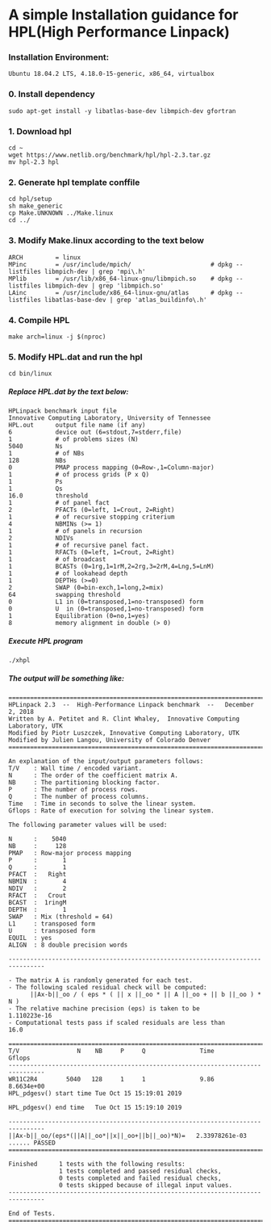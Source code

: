 # A simple Installation guidance for HPL(High Performance Linpack)

### Installation Environment:

    Ubuntu 18.04.2 LTS, 4.18.0-15-generic, x86_64, virtualbox

### 0. Install dependency
    sudo apt-get install -y libatlas-base-dev libmpich-dev gfortran

### 1. Download hpl
    cd ~
    wget https://www.netlib.org/benchmark/hpl/hpl-2.3.tar.gz
    mv hpl-2.3 hpl

### 2. Generate hpl template conffile
    cd hpl/setup
    sh make_generic
    cp Make.UNKNOWN ../Make.linux
    cd ../

### 3. Modify Make.linux according to the text below
    ARCH         = linux
    MPinc        = /usr/include/mpich/                      # dpkg --listfiles libmpich-dev | grep 'mpi\.h'
    MPlib        = /usr/lib/x86_64-linux-gnu/libmpich.so    # dpkg --listfiles libmpich-dev | grep 'libmpich.so'
    LAinc        = /usr/include/x86_64-linux-gnu/atlas      # dpkg --listfiles libatlas-base-dev | grep 'atlas_buildinfo\.h'

### 4. Compile HPL
    make arch=linux -j $(nproc)

### 5. Modify HPL.dat and run the hpl
    cd bin/linux

##### Replace HPL.dat by the text below:
	HPLinpack benchmark input file
	Innovative Computing Laboratory, University of Tennessee
	HPL.out      output file name (if any)
	6            device out (6=stdout,7=stderr,file)
	1            # of problems sizes (N)
	5040         Ns
	1            # of NBs
	128          NBs
	0            PMAP process mapping (0=Row-,1=Column-major)
	1            # of process grids (P x Q)
	1            Ps
	1            Qs
	16.0         threshold
	1            # of panel fact
	2            PFACTs (0=left, 1=Crout, 2=Right)
	1            # of recursive stopping criterium
	4            NBMINs (>= 1)
	1            # of panels in recursion
	2            NDIVs
	1            # of recursive panel fact.
	1            RFACTs (0=left, 1=Crout, 2=Right)
	1            # of broadcast
	1            BCASTs (0=1rg,1=1rM,2=2rg,3=2rM,4=Lng,5=LnM)
	1            # of lookahead depth
	1            DEPTHs (>=0)
	2            SWAP (0=bin-exch,1=long,2=mix)
	64           swapping threshold
	0            L1 in (0=transposed,1=no-transposed) form
	0            U  in (0=transposed,1=no-transposed) form
	1            Equilibration (0=no,1=yes)
	8            memory alignment in double (> 0)
##### Execute HPL program
    ./xhpl

##### The output will be something like:
	================================================================================
	HPLinpack 2.3  --  High-Performance Linpack benchmark  --   December 2, 2018
	Written by A. Petitet and R. Clint Whaley,  Innovative Computing Laboratory, UTK
	Modified by Piotr Luszczek, Innovative Computing Laboratory, UTK
	Modified by Julien Langou, University of Colorado Denver
	================================================================================

	An explanation of the input/output parameters follows:
	T/V    : Wall time / encoded variant.
	N      : The order of the coefficient matrix A.
	NB     : The partitioning blocking factor.
	P      : The number of process rows.
	Q      : The number of process columns.
	Time   : Time in seconds to solve the linear system.
	Gflops : Rate of execution for solving the linear system.

	The following parameter values will be used:

	N      :    5040 
	NB     :     128 
	PMAP   : Row-major process mapping
	P      :       1 
	Q      :       1 
	PFACT  :   Right 
	NBMIN  :       4 
	NDIV   :       2 
	RFACT  :   Crout 
	BCAST  :  1ringM 
	DEPTH  :       1 
	SWAP   : Mix (threshold = 64)
	L1     : transposed form
	U      : transposed form
	EQUIL  : yes
	ALIGN  : 8 double precision words

	--------------------------------------------------------------------------------

	- The matrix A is randomly generated for each test.
	- The following scaled residual check will be computed:
		  ||Ax-b||_oo / ( eps * ( || x ||_oo * || A ||_oo + || b ||_oo ) * N )
	- The relative machine precision (eps) is taken to be               1.110223e-16
	- Computational tests pass if scaled residuals are less than                16.0

	================================================================================
	T/V                N    NB     P     Q               Time                 Gflops
	--------------------------------------------------------------------------------
	WR11C2R4        5040   128     1     1               9.86             8.6634e+00
	HPL_pdgesv() start time Tue Oct 15 15:19:01 2019

	HPL_pdgesv() end time   Tue Oct 15 15:19:10 2019

	--------------------------------------------------------------------------------
	||Ax-b||_oo/(eps*(||A||_oo*||x||_oo+||b||_oo)*N)=   2.33978261e-03 ...... PASSED
	================================================================================

	Finished      1 tests with the following results:
		          1 tests completed and passed residual checks,
		          0 tests completed and failed residual checks,
		          0 tests skipped because of illegal input values.
	--------------------------------------------------------------------------------

	End of Tests.
	================================================================================

